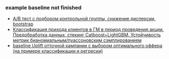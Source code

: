 ### example baseline not finished

- [A/B тест с подбором контрольной группы, снижение дисперсии, bootstrap](https://htmlpreview.github.io/?https://github.com/dansakh/cases_work/blob/main/ab_test-/ab_test-.html)
- [Классификация прихода клиентов в ГМ в период проведения акции. Предобработка данных, стекинг Catboost+LightGBM. Устойчивость метрик бианомиальным/пуассоновским сэмплированием](https://htmlpreview.github.io/?https://github.com/dansakh/cases_work/blob/main/train_visit_classifier-git.html) 
- [baseline Uplift отточной кампании с выбором оптимального оффера (на примере классификации и регресии)](https://htmlpreview.github.io/?https://github.com/dansakh/cases_work/blob/main/uplift_baseline_.html)

